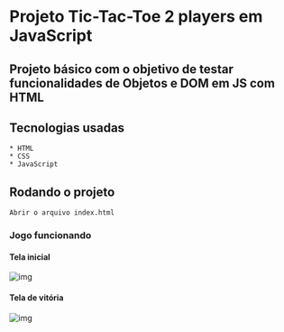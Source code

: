 # Projeto Tic-Tac-Toe 2 players em JavaScript

## Projeto básico com o objetivo de testar funcionalidades de Objetos e DOM em JS com HTML

## Tecnologias usadas
```
* HTML
* CSS
* JavaScript
```

## Rodando o projeto
```
Abrir o arquivo index.html
```

### Jogo funcionando

#### Tela inicial
![img](https://i.imgur.com/dWZBxhX.png)

#### Tela de vitória
![img](https://i.imgur.com/6pjps55.png)